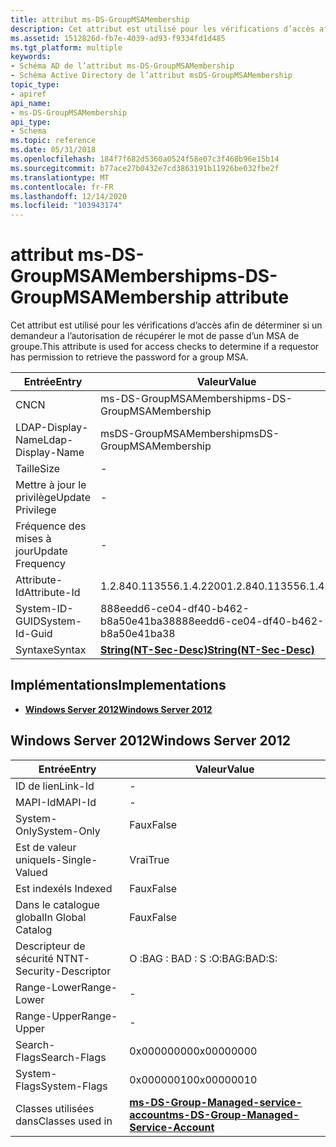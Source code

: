 ```yaml
---
title: attribut ms-DS-GroupMSAMembership
description: Cet attribut est utilisé pour les vérifications d’accès afin de déterminer si un demandeur a l’autorisation de récupérer le mot de passe d’un MSA de groupe.
ms.assetid: 1512826d-fb7e-4039-ad93-f9334fd1d485
ms.tgt_platform: multiple
keywords:
- Schéma AD de l’attribut ms-DS-GroupMSAMembership
- Schéma Active Directory de l’attribut msDS-GroupMSAMembership
topic_type:
- apiref
api_name:
- ms-DS-GroupMSAMembership
api_type:
- Schema
ms.topic: reference
ms.date: 05/31/2018
ms.openlocfilehash: 184f7f682d5360a0524f58e07c3f468b96e15b14
ms.sourcegitcommit: b77ace27b0432e7cd3863191b11926be032fbe2f
ms.translationtype: MT
ms.contentlocale: fr-FR
ms.lasthandoff: 12/14/2020
ms.locfileid: "103943174"
---
```

# <a name="ms-ds-groupmsamembership-attribute"></a><span data-ttu-id="53707-105">attribut ms-DS-GroupMSAMembership</span><span class="sxs-lookup"><span data-stu-id="53707-105">ms-DS-GroupMSAMembership attribute</span></span>

<span data-ttu-id="53707-106">Cet attribut est utilisé pour les vérifications d’accès afin de déterminer si un demandeur a l’autorisation de récupérer le mot de passe d’un MSA de groupe.</span><span class="sxs-lookup"><span data-stu-id="53707-106">This attribute is used for access checks to determine if a requestor has permission to retrieve the password for a group MSA.</span></span>



| <span data-ttu-id="53707-107">Entrée</span><span class="sxs-lookup"><span data-stu-id="53707-107">Entry</span></span> | <span data-ttu-id="53707-108">Valeur</span><span class="sxs-lookup"><span data-stu-id="53707-108">Value</span></span> |
|-------------------|-----------------------------------------------------|
| <span data-ttu-id="53707-109">CN</span><span class="sxs-lookup"><span data-stu-id="53707-109">CN</span></span>                | <span data-ttu-id="53707-110">ms-DS-GroupMSAMembership</span><span class="sxs-lookup"><span data-stu-id="53707-110">ms-DS-GroupMSAMembership</span></span>                            |
| <span data-ttu-id="53707-111">LDAP-Display-Name</span><span class="sxs-lookup"><span data-stu-id="53707-111">Ldap-Display-Name</span></span> | <span data-ttu-id="53707-112">msDS-GroupMSAMembership</span><span class="sxs-lookup"><span data-stu-id="53707-112">msDS-GroupMSAMembership</span></span>                             |
| <span data-ttu-id="53707-113">Taille</span><span class="sxs-lookup"><span data-stu-id="53707-113">Size</span></span>              | \-                                                  |
| <span data-ttu-id="53707-114">Mettre à jour le privilège</span><span class="sxs-lookup"><span data-stu-id="53707-114">Update Privilege</span></span>  | \-                                                  |
| <span data-ttu-id="53707-115">Fréquence des mises à jour</span><span class="sxs-lookup"><span data-stu-id="53707-115">Update Frequency</span></span>  | \-                                                  |
| <span data-ttu-id="53707-116">Attribute-Id</span><span class="sxs-lookup"><span data-stu-id="53707-116">Attribute-Id</span></span>      | <span data-ttu-id="53707-117">1.2.840.113556.1.4.2200</span><span class="sxs-lookup"><span data-stu-id="53707-117">1.2.840.113556.1.4.2200</span></span>                             |
| <span data-ttu-id="53707-118">System-ID-GUID</span><span class="sxs-lookup"><span data-stu-id="53707-118">System-Id-Guid</span></span>    | <span data-ttu-id="53707-119">888eedd6-ce04-df40-b462-b8a50e41ba38</span><span class="sxs-lookup"><span data-stu-id="53707-119">888eedd6-ce04-df40-b462-b8a50e41ba38</span></span>                |
| <span data-ttu-id="53707-120">Syntaxe</span><span class="sxs-lookup"><span data-stu-id="53707-120">Syntax</span></span>            | [<span data-ttu-id="53707-121">**String(NT-Sec-Desc)**</span><span class="sxs-lookup"><span data-stu-id="53707-121">**String(NT-Sec-Desc)**</span></span>](s-string-nt-sec-desc.md) |



## <a name="implementations"></a><span data-ttu-id="53707-122">Implémentations</span><span class="sxs-lookup"><span data-stu-id="53707-122">Implementations</span></span>

-   [<span data-ttu-id="53707-123">**Windows Server 2012**</span><span class="sxs-lookup"><span data-stu-id="53707-123">**Windows Server 2012**</span></span>](#windows-server-2012)

## <a name="windows-server-2012"></a><span data-ttu-id="53707-124">Windows Server 2012</span><span class="sxs-lookup"><span data-stu-id="53707-124">Windows Server 2012</span></span>



| <span data-ttu-id="53707-125">Entrée</span><span class="sxs-lookup"><span data-stu-id="53707-125">Entry</span></span> | <span data-ttu-id="53707-126">Valeur</span><span class="sxs-lookup"><span data-stu-id="53707-126">Value</span></span> |
|------------------------|---------------------------------------------------------------------------------------------|
| <span data-ttu-id="53707-127">ID de lien</span><span class="sxs-lookup"><span data-stu-id="53707-127">Link-Id</span></span>                | \-                                                                                          |
| <span data-ttu-id="53707-128">MAPI-Id</span><span class="sxs-lookup"><span data-stu-id="53707-128">MAPI-Id</span></span>                | \-                                                                                          |
| <span data-ttu-id="53707-129">System-Only</span><span class="sxs-lookup"><span data-stu-id="53707-129">System-Only</span></span>            | <span data-ttu-id="53707-130">Faux</span><span class="sxs-lookup"><span data-stu-id="53707-130">False</span></span>                                                                                       |
| <span data-ttu-id="53707-131">Est de valeur unique</span><span class="sxs-lookup"><span data-stu-id="53707-131">Is-Single-Valued</span></span>       | <span data-ttu-id="53707-132">Vrai</span><span class="sxs-lookup"><span data-stu-id="53707-132">True</span></span>                                                                                        |
| <span data-ttu-id="53707-133">Est indexé</span><span class="sxs-lookup"><span data-stu-id="53707-133">Is Indexed</span></span>             | <span data-ttu-id="53707-134">Faux</span><span class="sxs-lookup"><span data-stu-id="53707-134">False</span></span>                                                                                       |
| <span data-ttu-id="53707-135">Dans le catalogue global</span><span class="sxs-lookup"><span data-stu-id="53707-135">In Global Catalog</span></span>      | <span data-ttu-id="53707-136">Faux</span><span class="sxs-lookup"><span data-stu-id="53707-136">False</span></span>                                                                                       |
| <span data-ttu-id="53707-137">Descripteur de sécurité NT</span><span class="sxs-lookup"><span data-stu-id="53707-137">NT-Security-Descriptor</span></span> | <span data-ttu-id="53707-138">O :BAG : BAD : S :</span><span class="sxs-lookup"><span data-stu-id="53707-138">O:BAG:BAD:S:</span></span>                                                                                |
| <span data-ttu-id="53707-139">Range-Lower</span><span class="sxs-lookup"><span data-stu-id="53707-139">Range-Lower</span></span>            | \-                                                                                          |
| <span data-ttu-id="53707-140">Range-Upper</span><span class="sxs-lookup"><span data-stu-id="53707-140">Range-Upper</span></span>            | \-                                                                                          |
| <span data-ttu-id="53707-141">Search-Flags</span><span class="sxs-lookup"><span data-stu-id="53707-141">Search-Flags</span></span>           | <span data-ttu-id="53707-142">0x00000000</span><span class="sxs-lookup"><span data-stu-id="53707-142">0x00000000</span></span>                                                                                  |
| <span data-ttu-id="53707-143">System-Flags</span><span class="sxs-lookup"><span data-stu-id="53707-143">System-Flags</span></span>           | <span data-ttu-id="53707-144">0x00000010</span><span class="sxs-lookup"><span data-stu-id="53707-144">0x00000010</span></span>                                                                                  |
| <span data-ttu-id="53707-145">Classes utilisées dans</span><span class="sxs-lookup"><span data-stu-id="53707-145">Classes used in</span></span>        | [<span data-ttu-id="53707-146">**ms-DS-Group-Managed-service-account**</span><span class="sxs-lookup"><span data-stu-id="53707-146">**ms-DS-Group-Managed-Service-Account**</span></span>](c-msds-groupmanagedserviceaccount.md)<br/> |



 

 





